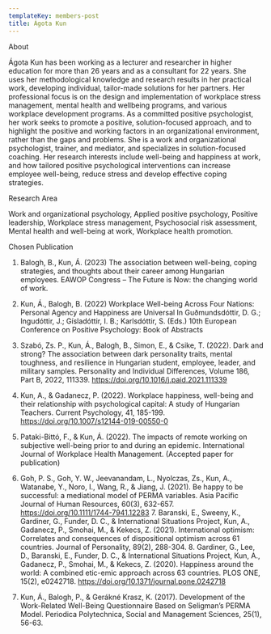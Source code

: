```yaml
---
templateKey: members-post
title: Ágota Kun
---
```

A﻿bout

Ágota Kun has been working as a lecturer and researcher in higher education for more than 26 years and as a consultant for 22 years. She uses her methodological knowledge and research results in her practical work, developing individual, tailor-made solutions for her partners. Her professional focus is on the design and implementation of workplace stress management, mental health and wellbeing programs, and various workplace development programs. As a committed positive psychologist, her work seeks to promote a positive, solution-focused approach, and to highlight the positive and working factors in an organizational environment, rather than the gaps and problems. She is a work and organizational psychologist, trainer, and mediator, and specializes in solution-focused coaching. Her research interests include well-being and happiness at work, and how tailored positive psychological interventions can increase employee well-being, reduce stress and develop effective coping strategies.

R﻿esearch Area

Work and organizational psychology, Applied positive psychology, Positive leadership, Workplace stress management, Psychosocial risk assessment, Mental health and well-being at work, Workplace health promotion.

C﻿hosen Publication

1. Balogh, B., Kun, Á. (2023) The association between well-being, coping strategies, and thoughts about their career among Hungarian employees. EAWOP Congress – The Future is Now: the changing world of work.

2. Kun, Á., Balogh, B. (2022) Workplace Well-being Across Four Nations: Personal Agency and Happiness are Universal In Guðmundsdóttir, D. G.; Ingudóttir, J.; Gísladóttir, I. B.; Karlsdóttir, S. (Eds.) 10th European Conference on Positive Psychology: Book of Abstracts

3. Szabó, Zs. P., Kun, Á., Balogh, B., Simon, E., & Csike, T. (2022). Dark and strong? The association between dark personality traits, mental toughness, and resilience in Hungarian student, employee, leader, and military samples. Personality and Individual Differences, Volume 186, Part B, 2022, 111339. https://doi.org/10.1016/j.paid.2021.111339

4. Kun, A., & Gadanecz, P. (2022). Workplace happiness, well-being and their relationship with psychological capital: A study of Hungarian Teachers. Current Psychology, 41, 185-199. https://doi.org/10.1007/s12144-019-00550-0

5. Pataki-Bittó, F., & Kun, Á. (2022). The impacts of remote working on subjective well-being prior to and during an epidemic. International Journal of Workplace Health Management. (Accepted paper for publication)

6. Goh, P. S., Goh, Y. W., Jeevanandam, L., Nyolczas, Zs., Kun, A., Watanabe, Y., Noro, I., Wang, R., & Jiang, J. (2021). Be happy to be successful: a mediational model of PERMA variables. Asia Pacific Journal of Human Resources, 60(3), 632-657. https://doi.org/10.1111/1744-7941.12283 7. Baranski, E., Sweeny, K., Gardiner, G., Funder, D. C., & International Situations Project, Kun, A., Gadanecz, P., Smohai, M., & Kekecs, Z. (2021). International optimism: Correlates and consequences of dispositional optimism across 61 countries. Journal of Personality, 89(2), 288-304. 8. Gardiner, G., Lee, D., Baranski, E., Funder, D. C., & International Situations Project, Kun, A., Gadanecz, P., Smohai, M., & Kekecs, Z. (2020). Happiness around the world: A combined etic-emic approach across 63 countries. PLOS ONE, 15(2), e0242718. https://doi.org/10.1371/journal.pone.0242718

9. Kun, Á., Balogh, P., & Gerákné Krasz, K. (2017). Development of the Work-Related Well-Being Questionnaire Based on Seligman’s PERMA Model. Periodica Polytechnica, Social and Management Sciences, 25(1), 56-63.